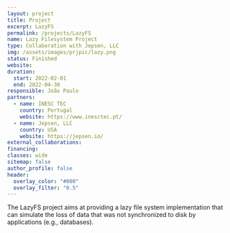```yaml
---
layout: project
title: Project
excerpt: LazyFS
permalink: /projects/LazyFS
name: Lazy Filesystem Project
type: Collaboration with Jepsen, LLC
img: /assets/images/prjpic/lazy.png
status: Finished
website:
duration:
  start: 2022-02-01
  end: 2022-04-30
responsible: João Paulo
partners:
  - name: INESC TEC
    country: Portugal
    website: https://www.inesctec.pt/
  - name: Jepsen, LLC
    country: USA
    website: https://jepsen.io/
external_collaborations:
financing:
classes: wide
sitemap: false
author_profile: false
header:
  overlay_color: "#000"
  overlay_filter: "0.5"
---
```


The LazyFS project aims at providing a lazy file system implementation that can simulate the loss of data that was not synchronized to disk by applications (e.g., databases).
<!-- I am responsible for INESC TEC's activities and team in the project. -->
